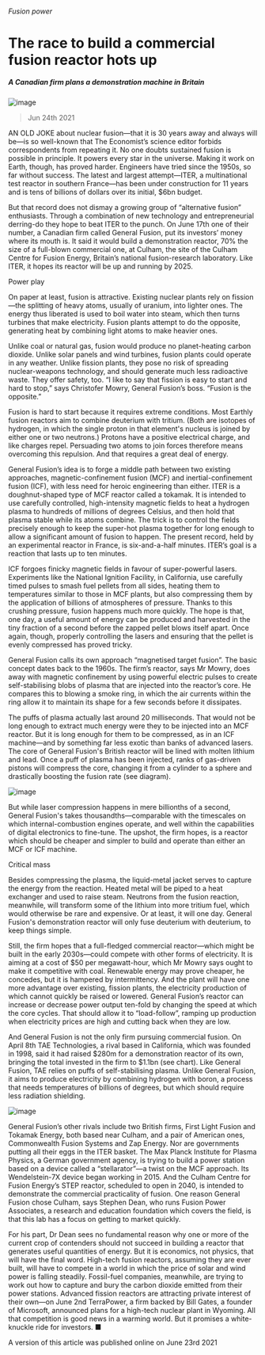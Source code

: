 ###### Fusion power
# The race to build a commercial fusion reactor hots up 
##### A Canadian firm plans a demonstration machine in Britain 
![image](images/20210626_stp002.jpg) 
> Jun 24th 2021 
AN OLD JOKE about nuclear fusion—that it is 30 years away and always will be—is so well-known that The Economist’s science editor forbids correspondents from repeating it. No one doubts sustained fusion is possible in principle. It powers every star in the universe. Making it work on Earth, though, has proved harder. Engineers have tried since the 1950s, so far without success. The latest and largest attempt—ITER, a multinational test reactor in southern France—has been under construction for 11 years and is tens of billions of dollars over its initial, $6bn budget.
But that record does not dismay a growing group of “alternative fusion” enthusiasts. Through a combination of new technology and entrepreneurial derring-do they hope to beat ITER to the punch. On June 17th one of their number, a Canadian firm called General Fusion, put its investors’ money where its mouth is. It said it would build a demonstration reactor, 70% the size of a full-blown commercial one, at Culham, the site of the Culham Centre for Fusion Energy, Britain’s national fusion-research laboratory. Like ITER, it hopes its reactor will be up and running by 2025.

Power play
On paper at least, fusion is attractive. Existing nuclear plants rely on fission—the splitting of heavy atoms, usually of uranium, into lighter ones. The energy thus liberated is used to boil water into steam, which then turns turbines that make electricity. Fusion plants attempt to do the opposite, generating heat by combining light atoms to make heavier ones.
Unlike coal or natural gas, fusion would produce no planet-heating carbon dioxide. Unlike solar panels and wind turbines, fusion plants could operate in any weather. Unlike fission plants, they pose no risk of spreading nuclear-weapons technology, and should generate much less radioactive waste. They offer safety, too. “I like to say that fission is easy to start and hard to stop,” says Christofer Mowry, General Fusion’s boss. “Fusion is the opposite.”
Fusion is hard to start because it requires extreme conditions. Most Earthly fusion reactors aim to combine deuterium with tritium. (Both are isotopes of hydrogen, in which the single proton in that element's nucleus is joined by either one or two neutrons.) Protons have a positive electrical charge, and like charges repel. Persuading two atoms to join forces therefore means overcoming this repulsion. And that requires a great deal of energy.
General Fusion’s idea is to forge a middle path between two existing approaches, magnetic-confinement fusion (MCF) and inertial-confinement fusion (ICF), with less need for heroic engineering than either. ITER is a doughnut-shaped type of MCF reactor called a tokamak. It is intended to use carefully controlled, high-intensity magnetic fields to heat a hydrogen plasma to hundreds of millions of degrees Celsius, and then hold that plasma stable while its atoms combine. The trick is to control the fields precisely enough to keep the super-hot plasma together for long enough to allow a significant amount of fusion to happen. The present record, held by an experimental reactor in France, is six-and-a-half minutes. ITER’s goal is a reaction that lasts up to ten minutes.
ICF forgoes finicky magnetic fields in favour of super-powerful lasers. Experiments like the National Ignition Facility, in California, use carefully timed pulses to smash fuel pellets from all sides, heating them to temperatures similar to those in MCF plants, but also compressing them by the application of billions of atmospheres of pressure. Thanks to this crushing pressure, fusion happens much more quickly. The hope is that, one day, a useful amount of energy can be produced and harvested in the tiny fraction of a second before the zapped pellet blows itself apart. Once again, though, properly controlling the lasers and ensuring that the pellet is evenly compressed has proved tricky.
General Fusion calls its own approach “magnetised target fusion”. The basic concept dates back to the 1960s. The firm’s reactor, says Mr Mowry, does away with magnetic confinement by using powerful electric pulses to create self-stabilising blobs of plasma that are injected into the reactor’s core. He compares this to blowing a smoke ring, in which the air currents within the ring allow it to maintain its shape for a few seconds before it dissipates.
The puffs of plasma actually last around 20 milliseconds. That would not be long enough to extract much energy were they to be injected into an MCF reactor. But it is long enough for them to be compressed, as in an ICF machine—and by something far less exotic than banks of advanced lasers. The core of General Fusion's British reactor will be lined with molten lithium and lead. Once a puff of plasma has been injected, ranks of gas-driven pistons will compress the core, changing it from a cylinder to a sphere and drastically boosting the fusion rate (see diagram).
![image](images/20210626_stc951.png) 

But while laser compression happens in mere billionths of a second, General Fusion's takes thousandths—comparable with the timescales on which internal-combustion engines operate, and well within the capabilities of digital electronics to fine-tune. The upshot, the firm hopes, is a reactor which should be cheaper and simpler to build and operate than either an MCF or ICF machine.
Critical mass
Besides compressing the plasma, the liquid-metal jacket serves to capture the energy from the reaction. Heated metal will be piped to a heat exchanger and used to raise steam. Neutrons from the fusion reaction, meanwhile, will transform some of the lithium into more tritium fuel, which would otherwise be rare and expensive. Or at least, it will one day. General Fusion's demonstration reactor will only fuse deuterium with deuterium, to keep things simple.
Still, the firm hopes that a full-fledged commercial reactor—which might be built in the early 2030s—could compete with other forms of electricity. It is aiming at a cost of $50 per megawatt-hour, which Mr Mowry says ought to make it competitive with coal. Renewable energy may prove cheaper, he concedes, but it is hampered by intermittency. And the plant will have one more advantage over existing, fission plants, the electricity production of which cannot quickly be raised or lowered. General Fusion’s reactor can increase or decrease power output ten-fold by changing the speed at which the core cycles. That should allow it to “load-follow”, ramping up production when electricity prices are high and cutting back when they are low.
And General Fusion is not the only firm pursuing commercial fusion. On April 8th TAE Technologies, a rival based in California, which was founded in 1998, said it had raised $280m for a demonstration reactor of its own, bringing the total invested in the firm to $1.1bn (see chart). Like General Fusion, TAE relies on puffs of self-stabilising plasma. Unlike General Fusion, it aims to produce electricity by combining hydrogen with boron, a process that needs temperatures of billions of degrees, but which should require less radiation shielding.
![image](images/20210626_stc666.png) 

General Fusion’s other rivals include two British firms, First Light Fusion and Tokamak Energy, both based near Culham, and a pair of American ones, Commonwealth Fusion Systems and Zap Energy. Nor are governments putting all their eggs in the ITER basket. The Max Planck Institute for Plasma Physics, a German government agency, is trying to build a power station based on a device called a “stellarator”—a twist on the MCF approach. Its Wendelstein-7X device began working in 2015. And the Culham Centre for Fusion Energy’s STEP reactor, scheduled to open in 2040, is intended to demonstrate the commercial practicality of fusion. One reason General Fusion chose Culham, says Stephen Dean, who runs Fusion Power Associates, a research and education foundation which covers the field, is that this lab has a focus on getting to market quickly.
For his part, Dr Dean sees no fundamental reason why one or more of the current crop of contenders should not succeed in building a reactor that generates useful quantities of energy. But it is economics, not physics, that will have the final word. High-tech fusion reactors, assuming they are ever built, will have to compete in a world in which the price of solar and wind power is falling steadily. Fossil-fuel companies, meanwhile, are trying to work out how to capture and bury the carbon dioxide emitted from their power stations. Advanced fission reactors are attracting private interest of their own—on June 2nd TerraPower, a firm backed by Bill Gates, a founder of Microsoft, announced plans for a high-tech nuclear plant in Wyoming. All that competition is good news in a warming world. But it promises a white-knuckle ride for investors. ■
A version of this article was published online on June 23rd 2021
